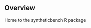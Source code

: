 
<!-- README.md is generated from README.Rmd. Please edit that file -->

<!-- <img src="logo.png" align="right" /> -->

## Overview

Home to the syntheticbench R package
